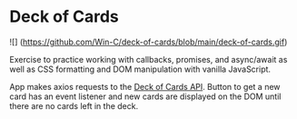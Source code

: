 # Deck of Cards

![] (https://github.com/Win-C/deck-of-cards/blob/main/deck-of-cards.gif)

Exercise to practice working with callbacks, promises, and async/await as well as CSS formatting and DOM manipulation with vanilla JavaScript.

App makes axios requests to the <a href="http://deckofcardsapi.com/">Deck of Cards API</a>.
Button to get a new card has an event listener and new cards are displayed on the DOM until there are no cards left in the deck.
